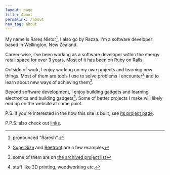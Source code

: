 ```yaml
---
layout: page
title: About
permalink: /about
nav_tag: about
---
```


My name is Rareș&nbsp;Nistor[^1], I also go by Razza. I'm a
software&nbsp;developer based in Wellington, New&nbsp;Zealand.

[^1]: pronounced "Raresh".

Career-wise, I've been working as a software developer within the energy retail
space for over 3 years. Most of it has been on Ruby on Rails.

Outside of work, I enjoy working on my own projects and learning new things.
Most of them are tools I use to solve problems I encounter[^2] and to learn about
new ways of achieving them[^3].

[^2]: [SuperSize](projects/supersize) and [Beetroot](projects/beetroot) are a
      few examples

[^3]: some of them are on [the archived project list](projects#archived)

Beyond software development, I enjoy building gadgets and learning electronics
and building gadgets[^4]. Some of better projects I make will likely end up on
the website at some point.

P.S. if you're interested in the how this site is built, see
[its project page](projects/razza.io).

P.P.S. also check out [links]<!-- , [uses] and [now] -->.

[links]: links

[^4]: stuff like 3D printing, woodworking etc.
